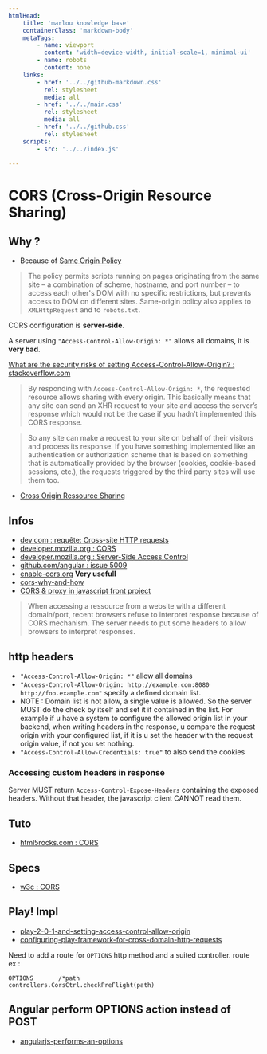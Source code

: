 ```yaml
---
htmlHead:
    title: 'marlou knowledge base' 
    containerClass: 'markdown-body'
    metaTags:
        - name: viewport
          content: 'width=device-width, initial-scale=1, minimal-ui'
        - name: robots
          content: none
    links:
        - href: '../../github-markdown.css'
          rel: stylesheet
          media: all
        - href: '../../main.css'
          rel: stylesheet
          media: all
        - href: '../../github.css'
          rel: stylesheet
    scripts:
        - src: '../../index.js'

---
```


# CORS (Cross-Origin Resource Sharing)

## Why ?

- Because of [Same Origin Policy](http://en.wikipedia.org/wiki/Same_origin_policy)

> The policy permits scripts running on pages originating from the same site – a combination of scheme, hostname, and port number – to access each other's DOM with no specific restrictions, but prevents access to DOM on different sites. 
Same-origin policy also applies to `XMLHttpRequest` and to `robots.txt`.

CORS configuration is **server-side**.

A server using `"Access-Control-Allow-Origin: *"` allows all domains, it is **very bad**.

[What are the security risks of setting Access-Control-Allow-Origin? : stackoverflow.com](http://stackoverflow.com/questions/12001269/what-are-the-security-risks-of-setting-access-control-allow-origin)

> By responding with `Access-Control-Allow-Origin: *`, the requested resource allows sharing with every origin. This basically means that any site can send an XHR request to your site and access the server’s response which would not be the case if you hadn’t implemented this CORS response.

> So any site can make a request to your site on behalf of their visitors and process its response. If you have something implemented like an authentication or authorization scheme that is based on something that is automatically provided by the browser (cookies, cookie-based sessions, etc.), the requests triggered by the third party sites will use them too.

- [Cross Origin Ressource Sharing](http://en.wikipedia.org/wiki/Cross-origin_resource_sharing)

## Infos

- [dev.com : requête: Cross-site HTTP requests](http://www.developpez.net/forums/d755910/applications/sig-systeme-d-information-geographique/ign-api-geoportail/requete-cross-site-http-requests/)
- [developer.mozilla.org : CORS](https://developer.mozilla.org/en-US/docs/HTTP/Access_control_CORS?redirectlocale=en-US&redirectslug=HTTP_access_control)
- [developer.mozilla.org : Server-Side Access Control](https://developer.mozilla.org/en-US/docs/Server-Side_Access_Control)
- [github.com/angular : issue 5009](https://github.com/angular/angular.js/issues/5009)
- [enable-cors.org](http://enable-cors.org/) **Very usefull**
- [cors-why-and-how](http://haanto.com/cors-why-and-how/)
- [CORS & proxy in javascript front project](http://blog.javascripting.com/2015/01/17/dont-hassle-with-cors/)

> When accessing a ressource from a website with a different domain/port, recent browsers refuse to interpret response because of CORS mechanism.
> The server needs to put some headers to allow browsers to interpret responses.

## http headers

- `"Access-Control-Allow-Origin: *"` allow all domains
- `"Access-Control-Allow-Origin: http://example.com:8080 http://foo.example.com"` specify a defined domain list.
- NOTE : Domain list is not allow, a single value is allowed. So the server MUST do the check by itself and set it if contained in the list.
For example if u have a system to configure the allowed origin list in your backend, when writing headers in the response, u compare the request origin with your configured list, if it is u set the header with the request origin value, if not you set nothing.
- `"Access-Control-Allow-Credentials: true"` to also send the cookies

### Accessing custom headers in response

Server MUST return `Access-Control-Expose-Headers` containing the exposed headers.
Without that header, the javascript client CANNOT read them.

## Tuto

- [html5rocks.com : CORS](http://www.html5rocks.com/en/tutorials/cors/)

## Specs

- [w3c : CORS](http://www.w3.org/TR/cors/)

## Play! Impl

- [play-2-0-1-and-setting-access-control-allow-origin](http://stackoverflow.com/questions/14430119/play-2-0-1-and-setting-access-control-allow-origin)
- [configuring-play-framework-for-cross-domain-http-requests](http://www.entreotrascosas.net/configuring-play-framework-for-cross-domain-http-requests/)

Need to add a route for `OPTIONS` http method and a suited controller.
route ex :

```
OPTIONS       /*path                 controllers.CorsCtrl.checkPreFlight(path)
```

## Angular perform OPTIONS action instead of POST

- [angularjs-performs-an-options](http://stackoverflow.com/questions/12111936/angularjs-performs-an-options-http-request-for-a-cross-origin-resource)
